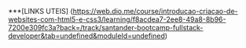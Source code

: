 ***[LINKS UTEIS] (https://web.dio.me/course/introducao-criacao-de-websites-com-html5-e-css3/learning/f8acdea7-2ee8-49a8-8b96-7200e309fc3a?back=/track/santander-bootcamp-fullstack-developer&tab=undefined&moduleId=undefined)

